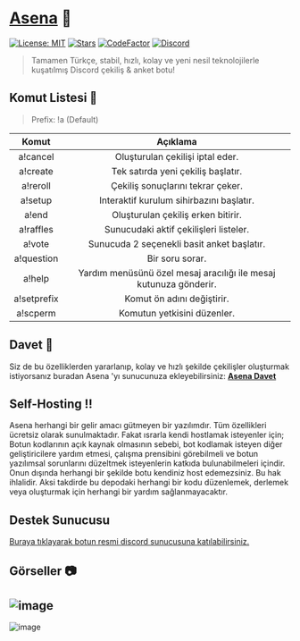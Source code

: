 # [Asena](https://asena.xyz) 🤖

[![License: MIT](https://img.shields.io/badge/License-MIT-yellow.svg)](https://opensource.org/licenses/MIT)
[![Stars](https://img.shields.io/github/stars/anilmisirlioglu/Asena)](https://github.com/anilmisirlioglu/Asena/stargazers)
[![CodeFactor](https://www.codefactor.io/repository/github/anilmisirlioglu/asena/badge/master)](https://www.codefactor.io/repository/github/anilmisirlioglu/asena/overview/master)
[![Discord](https://discordapp.com/api/guilds/701790578874253363/widget.png?style=shield)](https://discord.gg/CRgXhfs)

> Tamamen Türkçe, stabil, hızlı, kolay ve yeni nesil teknolojilerle kuşatılmış Discord çekiliş & anket botu!

## Komut Listesi 🦾

> Prefix: !a (Default)

| Komut | Açıklama |
|:-----------:|:----------:|
| a!cancel | Oluşturulan çekilişi iptal eder. |
| a!create | Tek satırda yeni çekiliş başlatır. |
| a!reroll | Çekiliş sonuçlarını tekrar çeker. |
| a!setup | Interaktif kurulum sihirbazını başlatır. |
| a!end | Oluşturulan çekiliş erken bitirir. |
| a!raffles | Sunucudaki aktif çekilişleri listeler. |
| a!vote | Sunucuda 2 seçenekli basit anket başlatır. |
| a!question | Bir soru sorar. |
| a!help | Yardım menüsünü özel mesaj aracılığı ile mesaj kutunuza gönderir. |
| a!setprefix | Komut ön adını değiştirir. |
| a!scperm | Komutun yetkisini düzenler. |

## Davet 🔗

Siz de bu özelliklerden yararlanıp, kolay ve hızlı şekilde çekilişler oluşturmak istiyorsanız
buradan Asena 'yı sunucunuza ekleyebilirsiniz: **[Asena Davet](https://discord.com/oauth2/authorize?permissions=347200&scope=bot&client_id=716259870910840832&redirect_uri=https%3A%2F%2Fasena.xyz&response_type=code)**

## Self-Hosting ‍‼️

Asena herhangi bir gelir amacı gütmeyen bir yazılımdır. Tüm özellikleri ücretsiz olarak sunulmaktadır.
Fakat ısrarla kendi hostlamak isteyenler için; Botun kodlarının açık kaynak olmasının sebebi, bot kodlamak
isteyen diğer geliştiricilere yardım etmesi, çalışma prensibini görebilmeli ve botun yazılımsal sorunlarını düzeltmek isteyenlerin
katkıda bulunabilmeleri içindir. Onun dışında herhangi bir şekilde botu kendiniz host edemezsiniz. Bu hak
ihlalidir. Aksi takdirde bu depodaki herhangi bir kodu düzenlemek, derlemek veya oluşturmak için herhangi bir
yardım sağlanmayacaktır.

## Destek Sunucusu
[Buraya tıklayarak botun resmi discord sunucusuna katılabilirsiniz.](https://discord.gg/CRgXhfs)


## Görseller 📷
![image](https://cdn.discordapp.com/attachments/712449369827180596/724982732513607710/asena.png)
-
![image](https://cdn.discordapp.com/attachments/712449488471719976/720381037338820776/hello.PNG)
